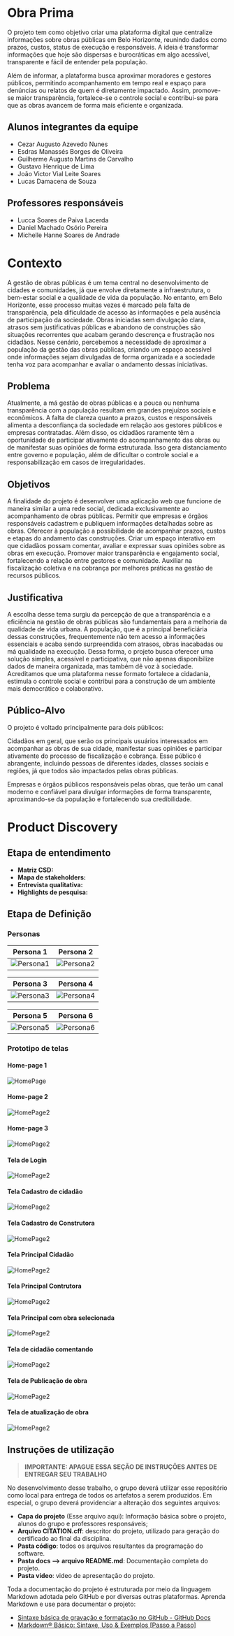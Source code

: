 # Obra Prima

O projeto tem como objetivo criar uma plataforma digital que centralize informações sobre obras públicas em Belo Horizonte, reunindo dados como prazos, custos, status de execução e responsáveis. A ideia é transformar informações que hoje são dispersas e burocráticas em algo acessível, transparente e fácil de entender pela população.

Além de informar, a plataforma busca aproximar moradores e gestores públicos, permitindo acompanhamento em tempo real e espaço para denúncias ou relatos de quem é diretamente impactado. Assim, promove-se maior transparência, fortalece-se o controle social e contribui-se para que as obras avancem de forma mais eficiente e organizada.

## Alunos integrantes da equipe

* Cezar Augusto Azevedo Nunes
* Esdras Manassés Borges de Oliveira
* Guilherme Augusto Martins de Carvalho
* Gustavo Henrique de Lima
* João Victor Vial Leite Soares
* Lucas Damacena de Souza


## Professores responsáveis

* Lucca Soares de Paiva Lacerda
* Daniel Machado Osório Pereira
* Michelle Hanne Soares de Andrade

# Contexto

A gestão de obras públicas é um tema central no desenvolvimento de cidades e comunidades, já que envolve diretamente a infraestrutura, o bem-estar social e a qualidade de vida da população. No entanto, em Belo Horizonte, esse processo muitas vezes é marcado pela falta de transparência, pela dificuldade de acesso às informações e pela ausência de participação da sociedade. Obras iniciadas sem divulgação clara, atrasos sem justificativas públicas e abandono de construções são situações recorrentes que acabam gerando descrença e frustração nos cidadãos.
Nesse cenário, percebemos a necessidade de aproximar a população da gestão das obras públicas, criando um espaço acessível onde informações sejam divulgadas de forma organizada e a sociedade tenha voz para acompanhar e avaliar o andamento dessas iniciativas.

## Problema

Atualmente, a má gestão de obras públicas e a pouca ou nenhuma transparência com a população resultam em grandes prejuízos sociais e econômicos. A falta de clareza quanto a prazos, custos e responsáveis alimenta a desconfiança da sociedade em relação aos gestores públicos e empresas contratadas. Além disso, os cidadãos raramente têm a oportunidade de participar ativamente do acompanhamento das obras ou de manifestar suas opiniões de forma estruturada. Isso gera distanciamento entre governo e população, além de dificultar o controle social e a responsabilização em casos de irregularidades.

## Objetivos

A finalidade do projeto é desenvolver uma aplicação web que funcione de maneira similar a uma rede social, dedicada exclusivamente ao acompanhamento de obras públicas. Permitir que empresas e órgãos responsáveis cadastrem e publiquem informações detalhadas sobre as obras. Oferecer à população a possibilidade de acompanhar prazos, custos e etapas do andamento das construções. Criar um espaço interativo em que cidadãos possam comentar, avaliar e expressar suas opiniões sobre as obras em execução. Promover maior transparência e engajamento social, fortalecendo a relação entre gestores e comunidade. Auxiliar na fiscalização coletiva e na cobrança por melhores práticas na gestão de recursos públicos.

## Justificativa

A escolha desse tema surgiu da percepção de que a transparência e a eficiência na gestão de obras públicas são fundamentais para a melhoria da qualidade de vida urbana. A população, que é a principal beneficiária dessas construções, frequentemente não tem acesso a informações essenciais e acaba sendo surpreendida com atrasos, obras inacabadas ou má qualidade na execução.
Dessa forma, o projeto busca oferecer uma solução simples, acessível e participativa, que não apenas disponibilize dados de maneira organizada, mas também dê voz à sociedade. Acreditamos que uma plataforma nesse formato fortalece a cidadania, estimula o controle social e contribui para a construção de um ambiente mais democrático e colaborativo.

## Público-Alvo

O projeto é voltado principalmente para dois públicos:

Cidadãos em geral, que serão os principais usuários interessados em acompanhar as obras de sua cidade, manifestar suas opiniões e participar ativamente do processo de fiscalização e cobrança. Esse público é abrangente, incluindo pessoas de diferentes idades, classes sociais e regiões, já que todos são impactados pelas obras públicas.

Empresas e órgãos públicos responsáveis pelas obras, que terão um canal moderno e confiável para divulgar informações de forma transparente, aproximando-se da população e fortalecendo sua credibilidade.

# Product Discovery

## Etapa de entendimento
* **Matriz CSD:**
* **Mapa de stakeholders:** 
* **Entrevista qualitativa:**
* **Highlights de pesquisa:**

## Etapa de Definição

### Personas

| Persona 1 | Persona 2 |
| ------- | ------- |
| ![Persona1](docs/images/persona%201.jpeg) | ![Persona2](docs/images/persona%202.jpeg) |

| Persona 3 | Persona 4 |
| --------- | --------- |
| ![Persona3](docs/images/persona%203.jpeg) | ![Persona4](docs/images/persona%204.jpeg) |

| Persona 5 | Persona 6 |
| --------- | --------- |
| ![Persona5](docs/images/persona%205.jpeg) | ![Persona6](docs/images/persona%206.jpeg) |

### Prototipo de telas

#### Home-page 1
![HomePage](docs/images/HP1.png)
#### Home-page 2
![HomePage2](docs/images/HP2.png)
#### Home-page 3
![HomePage2](docs/images/HP3.png)

#### Tela de Login
![HomePage2](docs/images/LoginCidadao.png)

#### Tela Cadastro de cidadão
![HomePage2](docs/images/CadastroCidadao.png)

#### Tela Cadastro de Construtora
![HomePage2](docs/images/CadastroContrutora.png)

#### Tela Principal Cidadão
![HomePage2](docs/images/PrincipalCidadao.png)

#### Tela Principal Contrutora
![HomePage2](docs/images/PrincipalConstrutora.png)

#### Tela Principal com obra selecionada
![HomePage2](docs/images/PrincipalObraAberta.png)

#### Tela de cidadão comentando
![HomePage2](docs/images/ComentandoObra.png)

#### Tela de Publicação de obra
![HomePage2](docs/images/NovaObra.png)

#### Tela de atualização de obra
![HomePage2](docs/images/AtualizarObra.png)

## Instruções de utilização 

> **IMPORTANTE: APAGUE ESSA SEÇÃO DE INSTRUÇÕES ANTES DE ENTREGAR SEU TRABALHO**

No desenvolvimento desse trabalho, o grupo deverá utilizar esse repositório como local para entrega de todos os artefatos a serem produzidos. Em especial, o grupo deverá providenciar a alteração dos seguintes arquivos:

* **Capa do projeto** (Esse arquivo aqui): Informação básica sobre o projeto, alunos do grupo e professores responsáveis;
* **Arquivo CITATION.cff**: descritor do projeto, utilizado para geração do certificado ao final da disciplina.
* **Pasta código**: todos os arquivos resultantes da programação do software.
* **Pasta docs --> arquivo README.md**: Documentação completa do projeto.
* **Pasta video**: video de apresentação do projeto.

Toda a documentação do projeto é estruturada por meio da linguagem Markdown adotada pelo GitHub e por diversas outras plataformas. Aprenda Markdown e use para documentar o projeto:

* [Sintaxe básica de gravação e formatação no GitHub - GitHub Docs](https://docs.github.com/pt/get-started/writing-on-github/getting-started-with-writing-and-formatting-on-github/basic-writing-and-formatting-syntax)
* [Markdown® Básico: Sintaxe, Uso &amp; Exemplos [Passo a Passo]](https://markdown.net.br/sintaxe-basica/)
